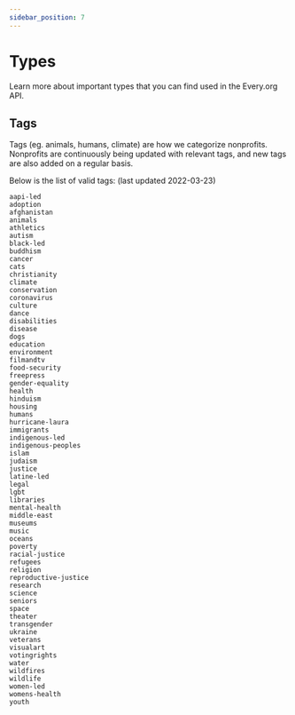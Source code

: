 ```yaml
---
sidebar_position: 7
---
```


# Types

Learn more about important types that you can find used in the Every.org API.

## Tags

Tags (eg. animals, humans, climate) are how we categorize nonprofits. Nonprofits
are continuously being updated with relevant tags, and new tags are also added
on a regular basis.

Below is the list of valid tags: (last updated 2022-03-23)

```
aapi-led
adoption
afghanistan
animals
athletics
autism
black-led
buddhism
cancer
cats
christianity
climate
conservation
coronavirus
culture
dance
disabilities
disease
dogs
education
environment
filmandtv
food-security
freepress
gender-equality
health
hinduism
housing
humans
hurricane-laura
immigrants
indigenous-led
indigenous-peoples
islam
judaism
justice
latine-led
legal
lgbt
libraries
mental-health
middle-east
museums
music
oceans
poverty
racial-justice
refugees
religion
reproductive-justice
research
science
seniors
space
theater
transgender
ukraine
veterans
visualart
votingrights
water
wildfires
wildlife
women-led
womens-health
youth
```
